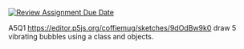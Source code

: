[![Review Assignment Due Date](https://classroom.github.com/assets/deadline-readme-button-24ddc0f5d75046c5622901739e7c5dd533143b0c8e959d652212380cedb1ea36.svg)](https://classroom.github.com/a/pJv4oXRo)

A5Q1
https://editor.p5js.org/coffiemug/sketches/9dOdBw9k0
draw 5 vibrating bubbles using a class and objects. 
